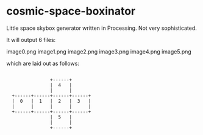 cosmic-space-boxinator
======================

Little space skybox generator written in Processing.  Not very sophisticated.

It will output 6 files:

image0.png
image1.png
image2.png
image3.png
image4.png
image5.png

which are laid out as follows:

```

                +------+
                |  4   |
                |      |
  +------+------+------+------+
  |  0   |  1   |  2   |  3   |
  |      |      |      |      |
  +------+------+------+------+
                |  5   |
                |      |
                +------+

```

